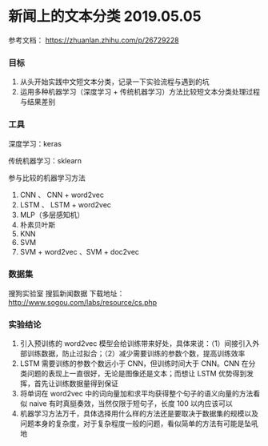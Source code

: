 # 新闻上的文本分类 2019.05.05

参考文档： https://zhuanlan.zhihu.com/p/26729228

### 目标

1. 从头开始实践中文短文本分类，记录一下实验流程与遇到的坑
2. 运用多种机器学习（深度学习 + 传统机器学习）方法比较短文本分类处理过程与结果差别

### 工具

深度学习：keras

传统机器学习：sklearn

参与比较的机器学习方法

1. CNN 、 CNN + word2vec
2. LSTM 、 LSTM + word2vec
3. MLP（多层感知机）
4. 朴素贝叶斯
5. KNN
6. SVM
7. SVM + word2vec 、SVM + doc2vec


### 数据集

搜狗实验室 搜狐新闻数据 下载地址：http://www.sogou.com/labs/resource/cs.php


### 实验结论

1. 引入预训练的 word2vec 模型会给训练带来好处，具体来说：（1）间接引入外部训练数据，防止过拟合；（2）减少需要训练的参数个数，提高训练效率
2. LSTM 需要训练的参数个数远小于 CNN，但训练时间大于 CNN。CNN 在分类问题的表现上一直很好，无论是图像还是文本；而想让 LSTM 优势得到发挥，首先让训练数据量得到保证
3. 将单词在 word2vec 中的词向量加和求平均获得整个句子的语义向量的方法看似 naive 有时真挺奏效，当然仅限于短句子，长度 100 以内应该可以
4. 机器学习方法万千，具体选择用什么样的方法还是要取决于数据集的规模以及问题本身的复杂度，对于复杂程度一般的问题，看似简单的方法有可能是坠吼地

